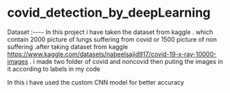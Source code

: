 # covid_detection_by_deepLearning
Dataset :----
In this project i have taken the dataset from kaggle . which contain 2000 picture of lungs suffering from covid or 1500 picture of non suffering .after taking dataset from kaggle https://www.kaggle.com/datasets/nabeelsajid917/covid-19-x-ray-10000-images . i made two folder of covid and noncovid then puting the images in it according to labels in my code 

In this i have used the custom CNN model for better accuracy
